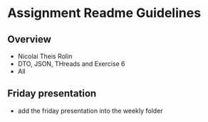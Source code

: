 # Assignment Readme Guidelines

## Overview

- Nicolai Theis Rolin
- DTO, JSON, THreads and Exercise 6
- All

## Friday presentation
- add the friday presentation into the weekly folder
